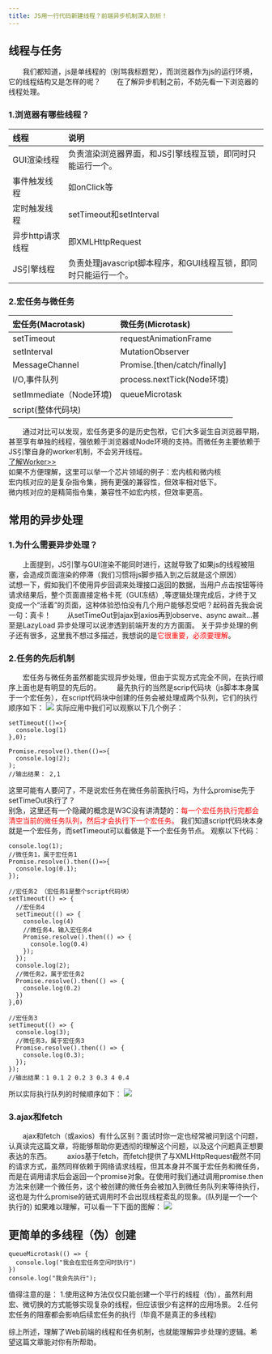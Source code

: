 ```yaml
---
title: JS用一行代码新建线程？前端异步机制深入剖析！
---
```

## 线程与任务
&emsp;&emsp;我们都知道，js是单线程的（别骂我标题党），而浏览器作为js的运行环境，它的线程结构又是怎样的呢？
&emsp;&emsp;在了解异步机制之前，不妨先看一下浏览器的线程处理。
### 1.浏览器有哪些线程？
|  线程 | 说明  |
|  :----  | :----  |
| GUI渲染线程  | 负责渲染浏览器界面，和JS引擎线程互锁，即同时只能运行一个。 |
| 事件触发线程  | 如onClick等 |
| 定时触发线程  | setTimeout和setInterval |
| 异步http请求线程  | 即XMLHttpRequest |
| JS引擎线程  | 负责处理javascript脚本程序，和GUI线程互锁，即同时只能运行一个。 |

### 2.宏任务与微任务   
|  宏任务(Macrotask)  |  微任务(Microtask) |
|  :----  | :----  |
|  setTimeout  | requestAnimationFrame  |
|  setInterval  | MutationObserver  |
|  MessageChannel  |  Promise.[then/catch/finally] |
|  I/O,事件队列  |  process.nextTick(Node环境) |
|  setImmediate（Node环境)  |  queueMicrotask |
|  script(整体代码块) |  |

&emsp;&emsp;通过对比可以发现，宏任务更多的是历史包袱，它们大多诞生自浏览器早期，甚至享有单独的线程，强依赖于浏览器或Node环境的支持。而微任务主要依赖于JS引擎自身的worker机制，不会另开线程。  
[了解Worker&gt;&gt;](https://developer.mozilla.org/zh-CN/docs/Web/API/Worker)   
如果不方便理解，这里可以举一个芯片领域的例子：宏内核和微内核   
宏内核对应的是复杂指令集，拥有更强的兼容性，但效率相对低下。   
微内核对应的是精简指令集，兼容性不如宏内核，但效率更高。   

## 常用的异步处理
### 1.为什么需要异步处理？
&emsp;&emsp;上面提到，JS引擎与GUI渲染不能同时进行，这就导致了如果js的线程被阻塞，会造成页面渲染的停滞（我们习惯将js脚步插入到之后就是这个原因）
&emsp;&emsp;试想一下，假如我们不使用异步回调来处理接口返回的数据，当用户点击按钮等待请求结果后，整个页面直接定格卡死（GUI冻结）,等逻辑处理完成后，才终于又变成一个“活着”的页面，这种体验恐怕没有几个用户能够忍受吧？起码首先我会说一句：真卡！
&emsp;&emsp;从setTimeOut到ajax到axios再到observe、async await...甚至是LazyLoad 异步处理可以说渗透到前端开发的方方面面。
关于异步处理的例子还有很多，这里我不想过多描述，我想说的是<font color='red'>它很重要，必须要理解</font>。

### 2.任务的先后机制
&emsp;&emsp;宏任务与微任务虽然都能实现异步处理，但由于实现方式完全不同，在执行顺序上面也是有明显的先后的。
&emsp;&emsp;最先执行的当然是scrip代码块（js脚本本身属于一个宏任务），在script代码块中创建的任务会被处理成两个队列，它们的执行顺序如下：
![](https://media.liulangya.xyz/images/2021/04/06/08b2b4f72b1812b512cdb92c8cf09785.png)
实际应用中我们可以观察以下几个例子：
```
setTimeout(()=>{
  console.log(1)
},0);

Promise.resolve().then(()=>{
  console.log(2);
);
//输出结果： 2,1
```
这里可能有人要问了，不是说宏任务在微任务前面执行吗，为什么promise先于setTimeOut执行了？   
别急，这里还有一个隐藏的概念是W3C没有讲清楚的：<font color="red">每一个宏任务执行完都会清空当前的微任务队列，然后才会执行下一个宏任务。</font>
我们知道script代码块本身就是一个宏任务，而setTimeout可以看做是下一个宏任务节点。
观察以下代码：
```
console.log(1);
//微任务1，属于宏任务1
Promise.resolve().then(()=>{
  console.log(0.1);
});

//宏任务2 （宏任务1是整个script代码块）
setTimeout(() => {
  //宏任务4
  setTimeout(() => {
    console.log(4)
	//微任务4，输入宏任务4
    Promise.resolve().then(() => {
      console.log(0.4)
    });
  });
  console.log(2);
  //微任务2，属于宏任务2
  Promise.resolve().then(() => {
    console.log(0.2)
  })
},0)

//宏任务3
setTimeout(() => {
  console.log(3);
  //微任务3，属于宏任务3
  Promise.resolve().then(() => {
    console.log(0.3);
  });
});
//输出结果：1 0.1 2 0.2 3 0.3 4 0.4
```
所以实际执行队列的时候顺序如下：
![](https://media.liulangya.xyz/images/2021/04/06/-2.png)

### 3.ajax和fetch
&emsp;&emsp;ajax和fetch（或axios）有什么区别？面试时你一定也经常被问到这个问题，认真读完这篇文章，将能够帮助你更透彻的理解这个问题，以及这个问题真正想要表达的东西。
&emsp;&emsp;axios基于fetch，而fetch提供了与XMLHttpRequest截然不同的请求方式，虽然同样依赖于网络请求线程，但其本身并不属于宏任务和微任务，而是在调用请求后会返回一个promise对象。在使用时我们通过调用promise.then方法来创建一个微任务，这个被创建的微任务会被加入到微任务队列来等待执行，这也是为什么promise的链式调用时不会出现线程紊乱的现象。(队列是一个一个执行的)
如果难以理解，可以看一下下面的图解：
![](https://media.liulangya.xyz/images/2021/04/06/-1.png)

## 更简单的多线程（伪）创建
```
queueMicrotask(() => {
  console.log("我会在宏任务空闲时执行")
})
console.log("我会先执行");
```

值得注意的是：
1.使用这种方法仅仅只能创建一个平行的线程（伪），虽然利用宏、微切换的方式能够实现复杂的线程，但应该很少有这样的应用场景。
2.任何宏任务的阻塞都会影响后续宏任务的执行（毕竟不是真正的多线程)

综上所述，理解了Web前端的线程和任务机制，也就能理解异步处理的逻辑。希望这篇文章能对你有所帮助。